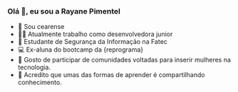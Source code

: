 ### Olá 👋, eu sou a Rayane Pimentel

- :cactus: Sou cearense
- :woman_technologist: Atualmente trabalho como desenvolvedora junior
- :space_invader: Estudante de Segurança da Informação na Fatec
- :computer: Ex-aluna do bootcamp da {reprograma}
- 👯 Gosto de participar de comunidades voltadas para inserir mulheres na tecnologia.
- :speech_balloon: Acredito que umas das formas de aprender é compartilhando conhecimento.



